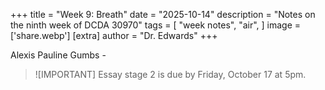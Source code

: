 +++
title = "Week 9: Breath"
date = "2025-10-14"
description = "Notes on the ninth week of DCDA 30970"
tags = [
    "week notes",
    "air",
]
image = ['share.webp']
[extra]
  author = "Dr. Edwards"
+++

Alexis Pauline Gumbs - 



> ![IMPORTANT]
> Essay stage 2 is due by Friday, October 17 at 5pm. 